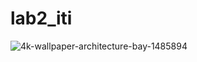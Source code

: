 # lab2_iti

![4k-wallpaper-architecture-bay-1485894](https://user-images.githubusercontent.com/70010968/208240160-38b0127f-6ae1-4722-a706-101d7a0eada7.jpg)
